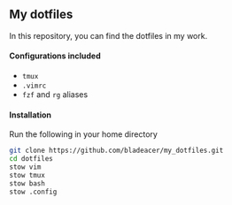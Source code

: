 ## My dotfiles
In this repository, you can find the dotfiles in my work.

#### Configurations included
- `tmux`
- `.vimrc`
- `fzf` and `rg` aliases

#### Installation
Run the following in your home directory

```bash
git clone https://github.com/bladeacer/my_dotfiles.git
cd dotfiles
stow vim
stow tmux
stow bash
stow .config
```
